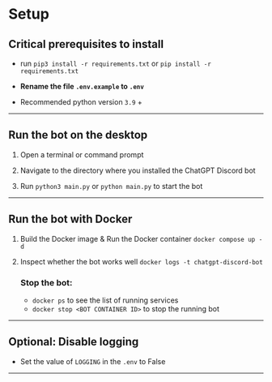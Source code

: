 # Setup

## Critical prerequisites to install

* run ```pip3 install -r requirements.txt``` or ```pip install -r requirements.txt```

* **Rename the file `.env.example` to `.env`**

* Recommended python version `3.9` +
---

## Run the bot on the desktop

1. Open a terminal or command prompt

2. Navigate to the directory where you installed the ChatGPT Discord bot

3. Run `python3 main.py` or `python main.py` to start the bot
---
## Run the bot with Docker

1. Build the Docker image & Run the Docker container `docker compose up -d`

2. Inspect whether the bot works well `docker logs -t chatgpt-discord-bot`

   ### Stop the bot:

   * `docker ps` to see the list of running services
   * `docker stop <BOT CONTAINER ID>` to stop the running bot

---
## Optional: Disable logging

* Set the value of `LOGGING` in the `.env` to False

---
